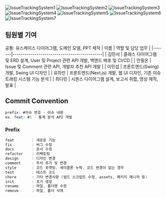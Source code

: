 ![IssueTrackingSystem1](https://github.com/user-attachments/assets/0b5fed4f-50f6-4244-a9b9-468c7bcdb246)
![IssueTrackingSystem2](https://github.com/user-attachments/assets/52eb314d-90a5-44e8-8de0-8fd1db384bb6)
![IssueTrackingSystem3](https://github.com/user-attachments/assets/28420d8b-71b2-4a6f-afc9-38c297e87e51)
![IssueTrackingSystem4](https://github.com/user-attachments/assets/33e9851c-da6b-41d2-b067-12aa8d6ff306)
![IssueTrackingSystem5](https://github.com/user-attachments/assets/9f3caa81-1884-4fe0-8b8b-3235301f01ad)
![IssueTrackingSystem6](https://github.com/user-attachments/assets/b5e89a5a-5f8e-4320-a470-ed8286277d3d)
![IssueTrackingSystem7](https://github.com/user-attachments/assets/835e1563-9c83-494f-bfe8-d551e827cf4f)
## 팀원별 기여

공통: 유스케이스 다이어그램, 도메인 모델, PPT 제작
| 이름   | 역할 및 담당 업무 |
|-------|---------------------------------------------|
| 김민서 | 클래스 다이어그램 및 ERD 설계, User 및 Project 관련 API 개발, 백엔드 배포 및 CI/CD |
| 안필온 | Issue 및 Comment 관련 API, 개발자 추천 API 개발 |
| 이민섭 | 프론트엔드(Swing) 개발, Swing UI 디자인 |
| 유하린 | 프론트엔드(Next.js) 개발, 웹 UI 디자인, 기존 이슈 트래킹 시스템 기능 분석  |
| 최다민 | 시퀀스 다이어그램 설계, 보고서 취합, 영상 제작, 발표  |

## Commit Convention

 ```java
 prefix: #이슈 번호 - 이슈 내용
 ex. feat: #1 - 통계 분석 API 개발
 ```

 ### Prefix

 ```java
 feat        : 새로운 기능
 fix         : 버그 수정
 docs        : 문서 수정
 refactor    : 리팩토링
 design      : 디자인 변경
 comment     : 주석 추가 및 변경
 style       : 코드 포맷팅, 세미콜론 누락, 코드 변경이 없는 경우
 test        : 테스트 코드
 chore       : 기타 변경사항 (빌드 스크립트 수정, assets, 패키지 매니저 등)
 init        : 초기 생성
 rename      : 파일, 폴더명 수정
 remove      : 파일, 폴더 삭제
 ```
